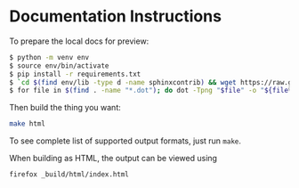 # Documentation Instructions

To prepare the local docs for preview:

```bash
$ python -m venv env
$ source env/bin/activate
$ pip install -r requirements.txt
$ `cd $(find env/lib -type d -name sphinxcontrib) && wget https://raw.githubusercontent.com/wpilibsuite/sphinxext-remoteliteralinclude/main/sphinxext/remoteliteralinclude.py`
$ for file in $(find . -name "*.dot"); do dot -Tpng "$file" -o "${file%.*}.png"; done
```

Then build the thing you want:

```bash
make html
```

To see complete list of supported output formats, just run `make`.

When building as HTML, the output can be viewed using

```bash
firefox _build/html/index.html
```

